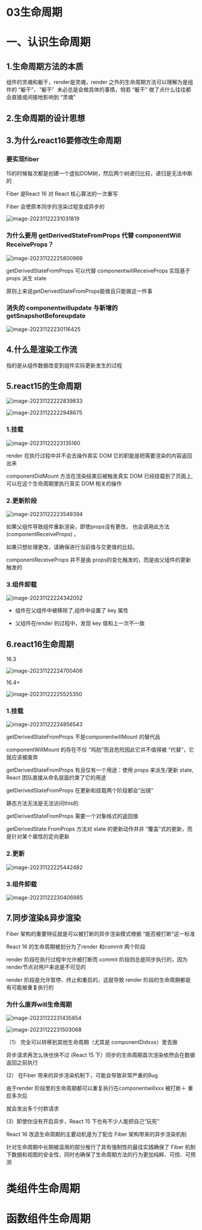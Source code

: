 # 03生命周期

# 一、认识生命周期

## 1.生命周期方法的本质

组件的灵魂和躯干，render是灵魂，render 之外的生命周期方法可以理解为是组件的 “躯干”，〝躯干〞未必总是会做具体的事情，倘若 “躯干” 做了点什么往往都会直接或间接地影响到 “灵魂”

## 2.生命周期的设计思想

## 3.为什么react16要修改生命周期

### 要实现fiber

15的时候每次都是创建一个虚拟DOM树，然后两个树递归比较，递归是无法中断的

Fiber 是React 16 对 React 核心算法的一次重写 

Fiber 会使原本同步的渲染过程变成异步的

![image-20231122231031819](./assets/image-20231122231031819.png)

### 为什么要用 getDerivedStateFromProps 代替 componentWill ReceiveProps？

![image-20231122225800969](./assets/image-20231122225800969.png)

getDerivedStateFromProps 可以代替 componentwillReceiveProps 实现基于 props 派生 state

原则上来说getDerivedStateFromProps能做且只能做这一件事

### 消失的 componentwillupdate 与新增的getSnapshotBeforeupdate

![image-20231122230116425](./assets/image-20231122230116425.png)





## 4.什么是渲染工作流

指的是从组件数据改变到组件实际更新发生的过程

## 5.react15的生命周期

![image-20231122222839833](./assets/image-20231122222839833.png)

![image-20231122222948675](./assets/image-20231122222948675.png)

### 1.挂载

![image-20231122223135160](./assets/image-20231122223135160.png)

render 在执行过程中并不会去操作真实 DOM 它的职能是把需要渲染的内容返回出来

componentDidMount 方法在渲染结束后被触发真实 DOM 已经挂载到了页面上,可以在这个生命周期里执行真实 DOM 相关的操作

### 2.更新阶段

![image-20231122223549394](./assets/image-20231122223549394.png)

如果父组件导致组件重新渲染，即使props没有更改， 也会调用此方法 (componentReceiveProps) 。

如果只想处理更改，请确保进行当前值与交更值的比较。

componentReceiveProps 井不是由 props的变化触发的，而是由父组件的更新触发的

### 3.组件卸载

![image-20231122224342052](./assets/image-20231122224342052.png)

+ 组件在父组件中被移除了,组件中设置了 key 属性

+ 父组件在render 的过程中，发现 key 值和上一次不一致

## 6.react16生命周期

16.3

![image-20231122224700406](./assets/image-20231122224700406.png)

16.4+

![image-20231122225525350](./assets/image-20231122225525350.png)

### 1.挂载

![image-20231122224856543](./assets/image-20231122224856543.png)



getDerivedStateFromProps 不是componentwillMount 的替代品

componentWillMount 的存在不仅 “鸡肋”而且危险因此它并不值得被 “代替”，它就应该被废弃

getDerivedStateFromProps 有且仅有一个用途：使用 props 来派生/更新 state, React 团队直接从命名层面约束了它的用途

getDerivedStateFromProps 在更新和挂载两个阶段都会“出镜”

静态方法无法是无法访问this的

getDerivedStateFromProps 需要一个对象格式的返回值

getDerivedState FromProps 方法对 state 的更新动作井非 “覆盖”式的更新，而是针对某个属性的定向更新

### 2.更新

![image-20231122225442482](./assets/image-20231122225442482.png)



### 3.组件卸载

![image-20231122230406985](./assets/image-20231122230406985.png)



## 7.同步渲染&异步渲染

Fiber 架构的重要特征就是可以被打断的异步渲染模式根据 “能否被打断”这一标准

React 16 的生命周期被划分为了render 和commit 两个阶段

render 阶段在执行过程中允许被打断而 commit 阶段则总是同步执行的，因为render节点对用户来说是不可见的

render 阶段是允许暂停、终止和重启的，这就导致 render 阶段的生命周期都是有可能被重复执行的

### 为什么废弃will生命周期

![image-20231122231435854](./assets/image-20231122231435854.png)

![image-20231122231503068](./assets/image-20231122231503068.png)



（1） 完全可以转移到其他生命周期（尤其是 componentDidxxx）里去做

异步请求再怎么快也快不过 (React 15 下）同步的生命周期首次渲染依然会在数据返回之前执行

(2） 在Fiber 带来的异步渲染机制下，可能会导致非常严重的Bug

由于render 阶段里的生命周期都可以重复执行在componentwillxxx 被打断＋ 重启多次后

就会发出多个付款请求

(3）即使你没有开启异步，React 15 下也有不少人能把自己“玩死”

React 16 改造生命周期的主要动机是为了配合 Fiber 架构带来的异步渲染机制

针对生命周期中长期被滥用的部分推行了具有强制性的最佳实践确保了 Fiber 机制下数据和视图的安全性，同时也确保了生命周期方法的行为更加纯粹、可控、可预测





# 类组件生命周期



# 函数组件生命周期

